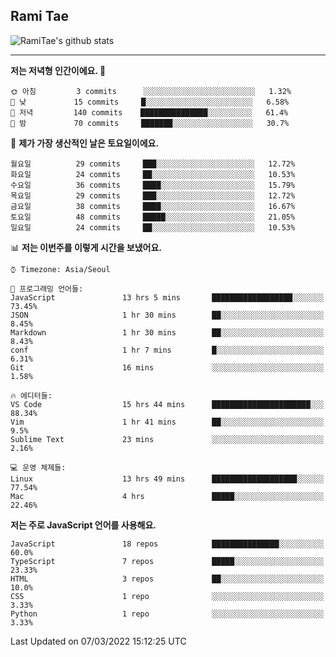 ## Rami Tae

![RamiTae's github stats](https://github-readme-stats.vercel.app/api?username=RamiTae&show_icons=true&theme=tokyonight)

---
<!--START_SECTION:waka-->
**저는 저녁형 인간이에요. 🦉** 

```text
🌞 아침         3 commits      ░░░░░░░░░░░░░░░░░░░░░░░░░   1.32% 
🌆 낮　         15 commits     █░░░░░░░░░░░░░░░░░░░░░░░░   6.58% 
🌃 저녁         140 commits    ███████████████░░░░░░░░░░   61.4% 
🌙 밤　         70 commits     ███████░░░░░░░░░░░░░░░░░░   30.7%

```
📅 **제가 가장 생산적인 날은 토요일이에요.** 

```text
월요일          29 commits     ███░░░░░░░░░░░░░░░░░░░░░░   12.72% 
화요일          24 commits     ██░░░░░░░░░░░░░░░░░░░░░░░   10.53% 
수요일          36 commits     ████░░░░░░░░░░░░░░░░░░░░░   15.79% 
목요일          29 commits     ███░░░░░░░░░░░░░░░░░░░░░░   12.72% 
금요일          38 commits     ████░░░░░░░░░░░░░░░░░░░░░   16.67% 
토요일          48 commits     █████░░░░░░░░░░░░░░░░░░░░   21.05% 
일요일          24 commits     ██░░░░░░░░░░░░░░░░░░░░░░░   10.53%

```


📊 **저는 이번주를 이렇게 시간을 보냈어요.** 

```text
⌚︎ Timezone: Asia/Seoul

💬 프로그래밍 언어들: 
JavaScript               13 hrs 5 mins       ██████████████████░░░░░░░   73.45% 
JSON                     1 hr 30 mins        ██░░░░░░░░░░░░░░░░░░░░░░░   8.45% 
Markdown                 1 hr 30 mins        ██░░░░░░░░░░░░░░░░░░░░░░░   8.43% 
conf                     1 hr 7 mins         █░░░░░░░░░░░░░░░░░░░░░░░░   6.31% 
Git                      16 mins             ░░░░░░░░░░░░░░░░░░░░░░░░░   1.58%

🔥 에디터들: 
VS Code                  15 hrs 44 mins      ██████████████████████░░░   88.34% 
Vim                      1 hr 41 mins        ██░░░░░░░░░░░░░░░░░░░░░░░   9.5% 
Sublime Text             23 mins             ░░░░░░░░░░░░░░░░░░░░░░░░░   2.16%

💻 운영 체제들: 
Linux                    13 hrs 49 mins      ███████████████████░░░░░░   77.54% 
Mac                      4 hrs               █████░░░░░░░░░░░░░░░░░░░░   22.46%

```

**저는 주로 JavaScript 언어를 사용해요.** 

```text
JavaScript               18 repos            ███████████████░░░░░░░░░░   60.0% 
TypeScript               7 repos             █████░░░░░░░░░░░░░░░░░░░░   23.33% 
HTML                     3 repos             ██░░░░░░░░░░░░░░░░░░░░░░░   10.0% 
CSS                      1 repo              ░░░░░░░░░░░░░░░░░░░░░░░░░   3.33% 
Python                   1 repo              ░░░░░░░░░░░░░░░░░░░░░░░░░   3.33%

```



 Last Updated on 07/03/2022 15:12:25 UTC
<!--END_SECTION:waka-->
